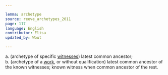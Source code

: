 ```yaml
---

lemma: archetype
source: reeve_archetypes_2011
page: 117
language: English
contributor: Elisa
updated_by: Wout

---
```


a. (archetype of specific [witnesses](witness.html)) latest common ancestor;                
b. (archetype of a [work](work.html), or without qualification) latest common ancestor of the known witnesses; known witness when common ancestor of the rest.
